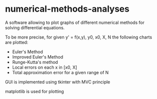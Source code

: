 # numerical-methods-analyses
A software allowing to plot graphs of different numerical methods for solving differential equations.

To be more precise, for given y' = f(x,y), y0, x0, X, N the following charts are plotted:

* Euler's Method
* Improved Euler's Method
* Runge-Kutta's method
* Local errors on each x in [x0, X]
* Total approximation error for a given range of N


GUI is implemented using tkinter with MVC principle

matplotlib is used for plotting
